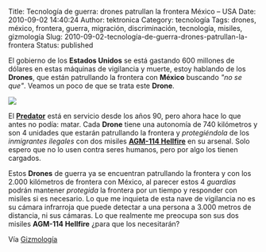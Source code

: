 Title: Tecnología de guerra: drones patrullan la frontera México – USA
Date: 2010-09-02 14:40:24
Author: tektronica
Category: tecnología
Tags: drones, méxico, frontera, guerra, migración, discriminación, tecnología, misiles, gizmología
Slug: 2010-09-02-tecnología-de-guerra-drones-patrullan-la-frontera
Status: published

El gobierno de los **Estados Unidos** se está gastando 600 millones de dólares en estas máquinas de vigilancia y muerte, estoy hablando de los **Drones**, que están patrullando la frontera con **México** buscando *"no se que"*. Veamos un poco de que se trata este **Drone**.

![](http://media.tumblr.com/tumblr_l84vv4QJBI1qctm3h.jpg)

El [**Predator**](http://en.wikipedia.org/wiki/General_Atomics_MQ-1_Predator) está en servicio desde los años 90, pero ahora hace lo que antes no podía: matar. Cada **Drone** tiene una autonomía de 740 kilómetros y son 4 unidades que estarán patrullando la frontera y *protegiéndola* de los *inmigrantes ilegales* con dos misiles [**AGM-114 Hellfire**](http://en.wikipedia.org/wiki/AGM-114_Hellfire) en su arsenal. Solo espero que no lo usen contra seres humanos, pero por algo los tienen cargados.

Estos **Drones** de guerra ya se encuentran patrullando la frontera y con los 2.000 kilómetros de frontera con México, al parecer estos 4 *guardias* podrán mantener *protegida* la frontera por un tiempo y responder con misiles si es necesario. Lo que me inquieta de esta nave de vigilancia no es su cámara infrarroja que puede detectar a una persona a 3.000 metros de distancia, ni sus cámaras. Lo que realmente me preocupa son sus dos misiles **AGM-114 Hellfire** ¿para que los necesitarán?

Vía [Gizmología](http://gizmologia.com/2010/09/tecnologia-de-guerra-drones-patrullan-la-frontera-mexico-usa)
